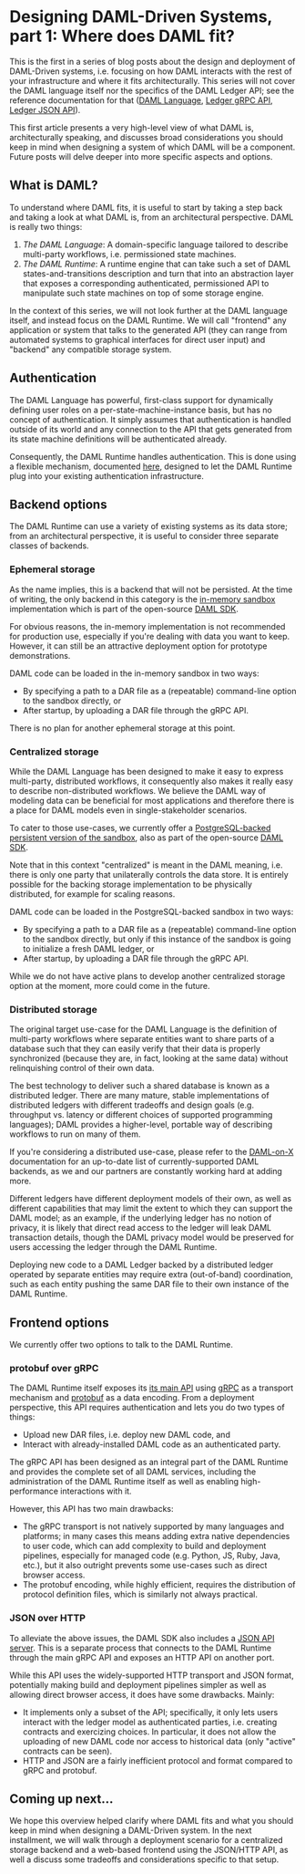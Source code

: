 # Designing DAML-Driven Systems, part 1: Where does DAML fit?

This is the first in a series of blog posts about the design and deployment of
DAML-Driven systems, i.e. focusing on how DAML interacts with the rest of your
infrastructure and where it fits architecturally. This series will not cover
the DAML language itself nor the specifics of the DAML Ledger API; see the
reference documentation for that ([DAML Language](), [Ledger gRPC API](),
[Ledger JSON API]()).

This first article presents a very high-level view of what DAML is,
architecturally speaking, and discusses broad considerations you should keep in
mind when designing a system of which DAML will be a component. Future posts
will delve deeper into more specific aspects and options.

## What is DAML?

To understand where DAML fits, it is useful to start by taking a step back and
taking a look at what DAML is, from an architectural perspective. DAML is
really two things:

1. *The DAML Language*: A domain-specific language tailored to describe
   multi-party workflows, i.e. permissioned state machines.
2. *The DAML Runtime*: A runtime engine that can take such a set of DAML
   states-and-transitions description and turn that into an abstraction layer
   that exposes a corresponding authenticated, permissioned API to manipulate
   such state machines on top of some storage engine.

In the context of this series, we will not look further at the DAML language
itself, and instead focus on the DAML Runtime. We will call "frontend" any
application or system that talks to the generated API (they can range from
automated systems to graphical interfaces for direct user input) and "backend"
any compatible storage system.

## Authentication

The DAML Language has powerful, first-class support for dynamically defining
user roles on a per-state-machine-instance basis, but has no concept of
authentication. It simply assumes that authentication is handled outside of its
world and any connection to the API that gets generated from its state machine
definitions will be authenticated already.

Consequently, the DAML Runtime handles authentication. This is done using a
flexible mechanism, documented [here](), designed to let the DAML Runtime plug
into your existing authentication infrastructure.

## Backend options

The DAML Runtime can use a variety of existing systems as its data store; from
an architectural perspective, it is useful to consider three separate classes
of backends.

### Ephemeral storage

As the name implies, this is a backend that will not be persisted. At the time
of writing, the only backend in this category is the [in-memory sandbox]()
implementation which is part of the open-source [DAML SDK]().

For obvious reasons, the in-memory implementation is not recommended for
production use, especially if you're dealing with data you want to keep.
However, it can still be an attractive deployment option for prototype
demonstrations.

DAML code can be loaded in the in-memory sandbox in two ways:
- By specifying a path to a DAR file as a (repeatable) command-line option to
  the sandbox directly, or
- After startup, by uploading a DAR file through the gRPC API.

There is no plan for another ephemeral storage at this point.

### Centralized storage

While the DAML Language has been designed to make it easy to express
multi-party, distributed workflows, it consequently also makes it really easy
to describe non-distributed workflows. We believe the DAML way of modeling data
can be beneficial for most applications and therefore there is a place for DAML
models even in single-stakeholder scenarios.

To cater to those use-cases, we currently offer a [PostgreSQL-backed persistent
version of the sandbox](), also as part of the open-source [DAML SDK]().

Note that in this context "centralized" is meant in the DAML meaning, i.e.
there is only one party that unilaterally controls the data store. It is
entirely possible for the backing storage implementation to be physically
distributed, for example for scaling reasons.

DAML code can be loaded in the PostgreSQL-backed sandbox in two ways:
- By specifying a path to a DAR file as a (repeatable) command-line option to
  the sandbox directly, but only if this instance of the sandbox is going to
  initialize a fresh DAML ledger, or
- After startup, by uploading a DAR file through the gRPC API.

While we do not have active plans to develop another centralized storage option
at the moment, more could come in the future.

### Distributed storage

The original target use-case for the DAML Language is the definition of
multi-party workflows where separate entities want to share parts of a database
such that they can easily verify that their data is properly synchronized
(because they are, in fact, looking at the same data) without relinquishing
control of their own data.

The best technology to deliver such a shared database is known as a distributed
ledger. There are many mature, stable implementations of distributed ledgers
with different tradeoffs and design goals (e.g. throughput vs. latency or
different choices of supported programming languages); DAML provides a
higher-level, portable way of describing workflows to run on many of them.

If you're considering a distributed use-case, please refer to the [DAML-on-X]()
documentation for an up-to-date list of currently-supported DAML backends, as
we and our partners are constantly working hard at adding more.

Different ledgers have different deployment models of their own, as well as
different capabilities that may limit the extent to which they can support the
DAML model; as an example, if the underlying ledger has no notion of privacy,
it is likely that direct read access to the ledger will leak DAML transaction
details, though the DAML privacy model would be preserved for users accessing
the ledger through the DAML Runtime.

Deploying new code to a DAML Ledger backed by a distributed ledger operated by
separate entities may require extra (out-of-band) coordination, such as each
entity pushing the same DAR file to their own instance of the DAML Runtime.

## Frontend options

We currently offer two options to talk to the DAML Runtime.

### protobuf over gRPC

The DAML Runtime itself exposes its [its main API]() using [gRPC]() as a
transport mechanism and [protobuf]() as a data encoding. From a deployment
perspective, this API requires authentication and lets you do two types of
things:

- Upload new DAR files, i.e. deploy new DAML code, and
- Interact with already-installed DAML code as an authenticated party.

The gRPC API has been designed as an integral part of the DAML Runtime and
provides the complete set of all DAML services, including the administration of
the DAML Runtime itself as well as enabling high-performance interactions with
it.

However, this API has two main drawbacks:

- The gRPC transport is not natively supported by many languages and platforms;
  in many cases this means adding extra native dependencies to user code, which
  can add complexity to build and deployment pipelines, especially for managed
  code (e.g. Python, JS, Ruby, Java, etc.), but it also outright prevents some
  use-cases such as direct browser access.
- The protobuf encoding, while highly efficient, requires the distribution of
  protocol definition files, which is similarly not always practical.

### JSON over HTTP

To alleviate the above issues, the DAML SDK also includes a [JSON API
server](). This is a separate process that connects to the DAML Runtime through
the main gRPC API and exposes an HTTP API on another port.

While this API uses the widely-supported HTTP transport and JSON format,
potentially making build and deployment pipelines simpler as well as allowing
direct browser access, it does have some drawbacks. Mainly:

- It implements only a subset of the API; specifically, it only lets users
  interact with the ledger model as authenticated parties, i.e. creating
  contracts and exercizing choices. In particular, it does not allow the
  uploading of new DAML code nor access to historical data (only "active"
  contracts can be seen).
- HTTP and JSON are a fairly inefficient protocol and format compared to gRPC
  and protobuf.

## Coming up next...

We hope this overview helped clarify where DAML fits and what you should keep
in mind when designing a DAML-Driven system. In the next installment, we will
walk through a deployment scenario for a centralized storage backend and a
web-based frontend using the JSON/HTTP API, as well a discuss some tradeoffs
and considerations specific to that setup.
